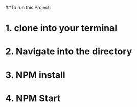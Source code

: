 ##To run this Project:

# 1. clone into your terminal

# 2. Navigate into the directory

# 3. NPM install

# 4. NPM Start

